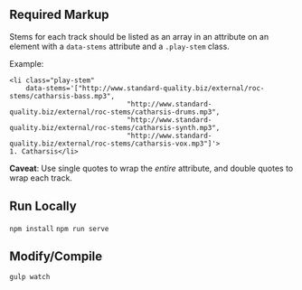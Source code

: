 ## Required Markup

Stems for each track should be listed as an array in an attribute on an element with a `data-stems` attribute and a `.play-stem` class.

Example:

```
<li class="play-stem"
	data-stems='["http://www.standard-quality.biz/external/roc-stems/catharsis-bass.mp3",
							 "http://www.standard-quality.biz/external/roc-stems/catharsis-drums.mp3",
							 "http://www.standard-quality.biz/external/roc-stems/catharsis-synth.mp3",
							 "http://www.standard-quality.biz/external/roc-stems/catharsis-vox.mp3"]'>
1. Catharsis</li>
```
**Caveat**: Use single quotes to wrap the *entire* attribute, and double quotes to wrap each track.

## Run Locally

`npm install`
`npm run serve`

## Modify/Compile

`gulp watch`

